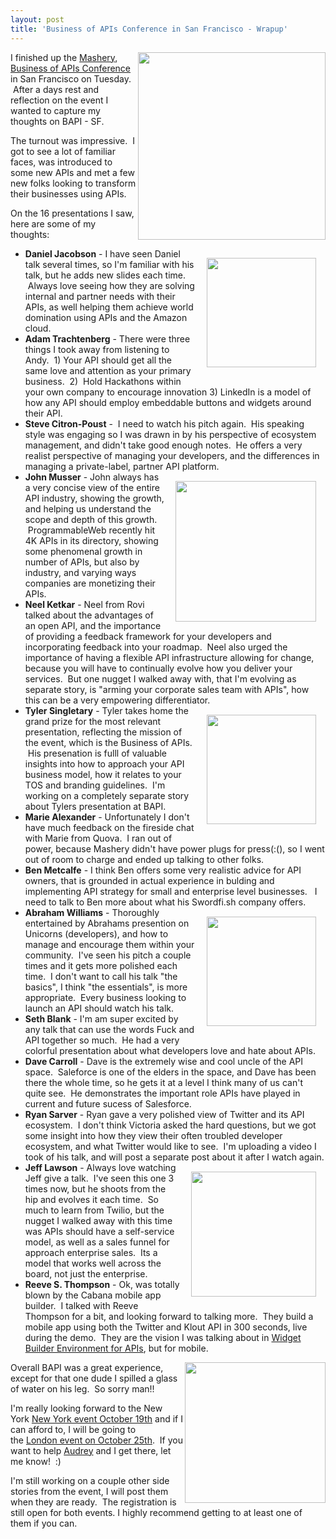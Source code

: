 ```yaml
---
layout: post
title: 'Business of APIs Conference in San Francisco - Wrapup'
---
```

<p><a title="Business of APIs Conference" href="http://apiconference.com/"><img src="http://kinlane-productions.s3.amazonaws.com/events/Business-of-APIs-Conference-2011.png" alt="" width="300" align="right" /></a></p>
<p>I finished up the&nbsp;<a title="Mashery" href="http://www.mashery.com">Mashery</a>, <a title="Business of APIs Conference" href="http://apiconference.com/">Business of APIs Conference</a> in San Francisco on Tuesday. &nbsp;After a days rest and reflection on the event I wanted to capture my thoughts on BAPI - SF. &nbsp;</p>
<p>The turnout was impressive. &nbsp;I got to see a lot of familiar faces, was introduced to some new APIs and met a few new folks looking to transform their businesses using APIs. &nbsp;</p>
<p>On the 16 presentations I saw, here are some of my thoughts:</p>
<ul class="mainlist">
<img style="padding: 15px;" src="http://kinlane-productions.s3.amazonaws.com/events/business-of-apis-2011/daniel.JPG" alt="" width="175" align="right" />
<li><strong>Daniel Jacobson</strong> - I have seen Daniel talk several times, so I'm familiar with his talk, but he adds new slides each time. &nbsp;Always love seeing how they are solving internal and partner needs with their APIs, as well helping them achieve world domination using APIs and the Amazon cloud.</li>
<li><strong>Adam Trachtenberg</strong> - There were three things I took away from listening to Andy. &nbsp;1) Your API should get all the same love and attention as your primary business. &nbsp;2) &nbsp;Hold Hackathons within your own company to encourage innovation 3) LinkedIn is a model of how any API should employ embeddable buttons and widgets around their API.</li>
<li><strong>Steve Citron-Poust</strong> - &nbsp;I need to watch his pitch again. &nbsp;His speaking style was engaging so I was drawn in by his perspective of ecosystem management, and didn't take good enough notes. &nbsp;He offers a very realist perspective of managing your developers, and the differences in managing a private-label, partner API platform.</li>
<img style="padding: 15px;" src="http://kinlane-productions.s3.amazonaws.com/events/business-of-apis-2011/john-musser-2.JPG" alt="" width="225" align="right" />
<li><strong>John Musser</strong> - John always has a very concise view of the entire API industry, showing the growth, and helping us understand the scope and depth of this growth. &nbsp;ProgrammableWeb recently hit 4K APIs in its directory, showing some phenomenal growth in number of APIs, but also by industry, and varying ways companies are monetizing their APIs.</li>
<li><strong>Neel Ketkar</strong> - Neel from Rovi talked about the advantages of an open API, and the importance of providing a feedback framework for your developers and incorporating feedback into your roadmap. &nbsp;Neel also urged the importance of having a flexible API infrastructure allowing for change, because you will have to continually evolve how you deliver your services. &nbsp;But one nugget I walked away with, that I'm evolving as separate story, is "arming your corporate sales team with APIs", how this can be a very empowering differentiator.</li>
<img style="padding: 15px;" src="http://kinlane-productions.s3.amazonaws.com/events/business-of-apis-2011/klout.JPG" alt="" width="175" align="right" />
<li><strong>Tyler Singletary</strong> -  Tyler takes home the grand prize for the most relevant presentation, reflecting the mission of the event, which is the Business of APIs. &nbsp;His presenation is fulll of valuable insights into how to approach your API business model, how it relates to your TOS and branding guidelines. &nbsp;I'm working on a completely separate story about Tylers presentation at BAPI.</li>
<li><strong>Marie Alexander</strong> -  Unfortunately I don't have much feedback on the fireside chat with Marie from Quova. &nbsp;I ran out of power, because Mashery didn't have power plugs for press(:(), so I went out of room to charge and ended up talking to other folks.</li>
<li><strong>Ben Metcalfe</strong> - I think Ben offers some very realistic advice for API owners, that is grounded in actual experience in bulding and implementing API strategy for small and enterprise level businesses. &nbsp; I need to talk to Ben more about what his Swordfi.sh company offers.</li>
<img style="padding: 15px;" src="http://kinlane-productions.s3.amazonaws.com/events/business-of-apis-2011/abraham.JPG" alt="" width="175" align="right" />
<li><strong>Abraham Williams</strong> -  Thoroughly entertained by Abrahams presention on Unicorns (developers), and how to manage and encourage them within your community. &nbsp;I've seen his pitch a couple times and it gets more polished each time. &nbsp;I don't want to call his talk "the basics", I think "the essentials", is more appropriate. &nbsp;Every business looking to launch an API should watch his talk.</li>
<li><strong>Seth Blank</strong> -  I'm am super excited by any talk that can use the words Fuck and API together so much. &nbsp;He had a very colorful presentation about what developers love and hate about APIs.</li>
<li><strong>Dave Carroll</strong> - Dave is the extremely wise and cool uncle of the API space. &nbsp;Saleforce is one of the elders in the space, and Dave has been there the whole time, so he gets it at a level I think many of us can't quite see. &nbsp;He demonstrates the important role APIs have played in current and future sucess of Salesforce.</li>
<li><strong>Ryan Sarver</strong> - Ryan gave a very polished view of Twitter and its API ecosystem. &nbsp;I don't think Victoria asked the hard questions, but we got some insight into how they view their often troubled developer ecosystem, and what Twitter would like to see. &nbsp;I'm uploading a video I took of his talk, and will post a separate post about it after I watch again.</li>
<img style="padding: 15px;" src="http://kinlane-productions.s3.amazonaws.com/events/business-of-apis-2011/jeff2.JPG" alt="" width="200" align="right" />
<li><strong>Jeff Lawson</strong> -  Always love watching Jeff give a talk. &nbsp;I've seen this one 3 times now, but he shoots from the hip and evolves it each time. &nbsp;So much to learn from Twilio, but the nugget I walked away with this time was APIs should have a self-service model, as well as a sales funnel for approach enterprise sales. &nbsp;Its a model that works well across the board, not just the enterprise.</li>
<li><strong>Reeve S. Thompson</strong> - Ok, was totally blown by the Cabana mobile app builder. &nbsp;I talked with Reeve Thompson for a bit, and looking forward to talking more. &nbsp;They build a mobile app using both the Twitter and Klout API in 300 seconds, live during the demo. &nbsp;They are the vision I was talking about in&nbsp;<a title="Widget Building Platform for APIs" href="/2011/06/22/widget-builder-environment-for-apis/">Widget Builder Environment for APIs</a>, but for mobile. &nbsp;</li>
</ul>
<p><img src="http://kinlane-productions.s3.amazonaws.com/events/business-of-apis-2011/bapi-sf-2011.jpg" alt="" width="225" align="right" /></p>
<p>Overall BAPI was a great experience, except for that one dude I spilled a glass of water on his leg. &nbsp;So sorry man!!</p>
<p>I'm really looking forward to the New York&nbsp;<a title="New York event October 19th" href="http://www.eventbrite.com/event/2025693905?ref=ebtn">New York event October 19th</a> and if I can afford to, I will be going to the&nbsp;<a title="London event October 25th" href="http://www.eventbrite.com/event/2025746061?ref=ebtn">London event on October 25th</a>. &nbsp;If you want to help <a title="Audrey Watters" href="http://www.hackeducation.com/">Audrey</a> and I get there, let me know! &nbsp;:)</p>
<p>I'm still working on a couple other side stories from the event, I will post them when they are ready. &nbsp;The registration is still open for both events. I highly recommend getting to at least one of them if you can.</p>
